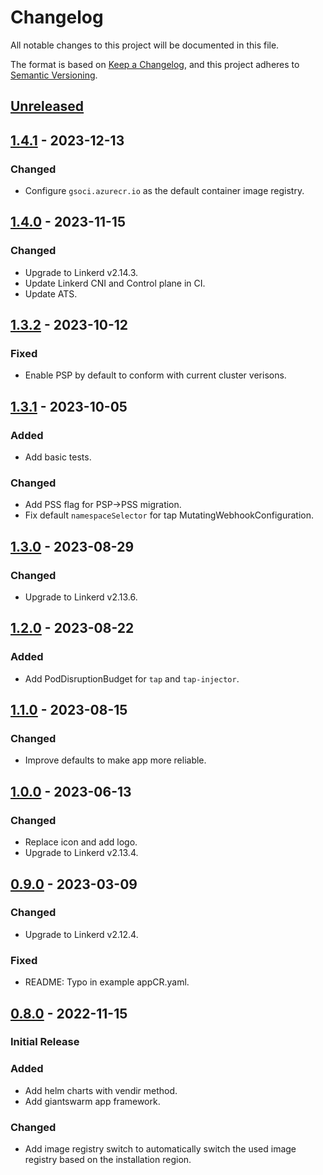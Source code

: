 # Changelog

All notable changes to this project will be documented in this file.

The format is based on [Keep a Changelog](https://keepachangelog.com/en/1.0.0/),
and this project adheres to [Semantic Versioning](https://semver.org/spec/v2.0.0.html).

## [Unreleased]

## [1.4.1] - 2023-12-13

### Changed

- Configure `gsoci.azurecr.io` as the default container image registry.

## [1.4.0] - 2023-11-15

### Changed

- Upgrade to Linkerd v2.14.3.
- Update Linkerd CNI and Control plane in CI.
- Update ATS.

## [1.3.2] - 2023-10-12

### Fixed

- Enable PSP by default to conform with current cluster verisons.

## [1.3.1] - 2023-10-05

### Added

- Add basic tests.

### Changed

- Add PSS flag for PSP->PSS migration.
- Fix default `namespaceSelector` for tap MutatingWebhookConfiguration.

## [1.3.0] - 2023-08-29

### Changed

- Upgrade to Linkerd v2.13.6.

## [1.2.0] - 2023-08-22

### Added

- Add PodDisruptionBudget for `tap` and `tap-injector`.

## [1.1.0] - 2023-08-15

### Changed

- Improve defaults to make app more reliable.

## [1.0.0] - 2023-06-13

### Changed

- Replace icon and add logo.
- Upgrade to Linkerd v2.13.4.

## [0.9.0] - 2023-03-09

### Changed

- Upgrade to Linkerd v2.12.4.

### Fixed

- README: Typo in example appCR.yaml.

## [0.8.0] - 2022-11-15

### Initial Release

### Added

- Add helm charts with vendir method.
- Add giantswarm app framework.

### Changed

- Add image registry switch to automatically switch the used image registry based on the installation region.

[Unreleased]: https://github.com/giantswarm/linkerd-viz-app/compare/v1.4.1...HEAD
[1.4.1]: https://github.com/giantswarm/linkerd-viz-app/compare/v1.4.0...v1.4.1
[1.4.0]: https://github.com/giantswarm/linkerd-viz-app/compare/v1.3.2...v1.4.0
[1.3.2]: https://github.com/giantswarm/linkerd-viz-app/compare/v1.3.1...v1.3.2
[1.3.1]: https://github.com/giantswarm/linkerd-viz-app/compare/v1.3.0...v1.3.1
[1.3.0]: https://github.com/giantswarm/linkerd-viz-app/compare/v1.2.0...v1.3.0
[1.2.0]: https://github.com/giantswarm/linkerd-viz-app/compare/v1.1.0...v1.2.0
[1.1.0]: https://github.com/giantswarm/linkerd-viz-app/compare/v1.0.0...v1.1.0
[1.0.0]: https://github.com/giantswarm/linkerd-viz-app/compare/v0.9.0...v1.0.0
[0.9.0]: https://github.com/giantswarm/linkerd-viz-app/compare/v0.8.0...v0.9.0
[0.8.0]: https://github.com/giantswarm/linkerd-viz-app/releases/tag/v0.8.0
